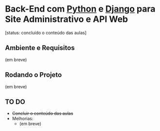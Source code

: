 # Back-End com [Python](https://www.python.org/) e [Django](https://www.djangoproject.com/) para Site Administrativo e API Web

[status: concluído o conteúdo das aulas]

## Ambiente e Requisitos

(em breve)

## Rodando o Projeto

(em breve)

## TO DO

* ~~Concluir o conteúdo das aulas~~
* Melhorias:
    * (em breve)
